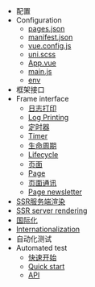 * 配置
* Configuration
  * [pages.json](collocation/pages.md)
  * [manifest.json](collocation/manifest.md)
  * [vue.config.js](collocation/vue-config.md)
  * [uni.scss](collocation/uni-scss.md)
  * [App.vue](collocation/App.md)
  * [main.js](collocation/main.md)
  * [env](collocation/env.md)
* 框架接口
* Frame interface
  * [日志打印](collocation/frame/log.md)
  * [Log Printing](collocation/frame/log.md)
  * [定时器](collocation/frame/timer.md)
  * [Timer](collocation/frame/timer.md)
  * [生命周期](collocation/frame/lifecycle.md)
  * [Lifecycle](collocation/frame/lifecycle.md)
  * [页面](collocation/frame/window.md)
  * [Page](collocation/frame/window.md)
  * [页面通讯](collocation/frame/communication.md)
  * [Page newsletter](collocation/frame/communication.md)
* [SSR服务端渲染](collocation/ssr.md)
* [SSR server rendering](collocation/ssr.md)
* [国际化](collocation/i18n.md)
* [Internationalization](collocation/i18n.md)
* 自动化测试
* Automated test
  * [快速开始](collocation/auto/quick-start.md)
  * [Quick start](collocation/auto/quick-start.md)
  * [API](collocation/auto/api.md)
